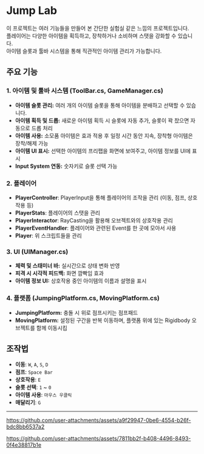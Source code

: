 # Jump Lab

이 프로젝트는 여러 기능들을 만들어 본 간단한 실험실 같은 느낌의 프로젝트입니다.  
플레이어는 다양한 아이템을 획득하고, 장착하거나 소비하며 스탯을 강화할 수 있습니다.  
아이템 슬롯과 툴바 시스템을 통해 직관적인 아이템 관리가 가능합니다.

## 주요 기능

### 1. 아이템 및 툴바 시스템 (ToolBar.cs, GameManager.cs)

- **아이템 슬롯 관리:** 여러 개의 아이템 슬롯을 통해 아이템을 분배하고 선택할 수 있습니다.  
- **아이템 획득 및 드롭:** 새로운 아이템 획득 시 슬롯에 자동 추가, 슬롯이 꽉 찼으면 자동으로 드롭 처리  
- **아이템 사용:** 소모품 아이템은 효과 적용 후 일정 시간 동안 지속, 장착형 아이템은 장착/해제 가능  
- **아이템 UI 표시:** 선택한 아이템의 프리팹을 화면에 보여주고, 아이템 정보를 UI에 표시  
- **Input System 연동:** 숫자키로 슬롯 선택 가능

### 2. 플레이어
- **PlayerController**: PlayerInput을 통해 플레이어의 조작을 관리 (이동, 점프, 상호작용 등)
- **PlayerStats**: 플레이어의 스탯을 관리
- **PlayerInteractor**: RayCasting을 활용해 오브젝트와의 상호작용 관리
- **PlayerEventHandler**: 플레이어와 관련된 Event를 한 곳에 모아서 사용
- **Player**: 위 스크립트들을 관리
### 3. UI (UIManager.cs)

- **체력 및 스태미너 바:** 실시간으로 상태 변화 반영  
- **피격 시 시각적 피드백:** 화면 깜빡임 효과  
- **아이템 정보 UI:** 상호작용 중인 아이템의 이름과 설명을 표시

### 4. 플랫폼 (JumpingPlatform.cs, MovingPlatform.cs)

- **JumpingPlatform:** 충돌 시 위로 점프시키는 점프패드  
- **MovingPlatform:** 설정된 구간을 반복 이동하며, 플랫폼 위에 있는 Rigidbody 오브젝트를 함께 이동시킴

## 조작법
- **이동**: `W`, `A`, `S`, `D`
- **점프**: `Space Bar`
- **상호작용**: `E`
- **슬롯 선택**: `1` ~ `0`
- **아이템 사용**: `마우스 우클릭`
- **매달리기**: `G`

---



https://github.com/user-attachments/assets/a9f29947-0be6-4554-b26f-bdc8bb6537a2



https://github.com/user-attachments/assets/7811bb2f-b408-4496-8493-0f4e38817b1e


